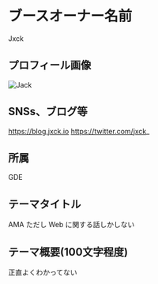 # ブースオーナー名前

Jxck

## プロフィール画像

![Jack](https://jxck.io/assets/img/jxck.png "jxck logo")

## SNSs、ブログ等

https://blog.jxck.io
https://twitter.com/jxck_

## 所属

GDE

## テーマタイトル

AMA ただし Web に関する話しかしない

## テーマ概要(100文字程度)

正直よくわかってない
